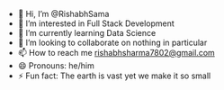 - 👋 Hi, I’m @RishabhSama
- 👀 I’m interested in Full Stack Development
- 🌱 I’m currently learning Data Science
- 💞️ I’m looking to collaborate on nothing in particular
- 📫 How to reach me rishabhsharma7802@gmail.com
- 😄 Pronouns: he/him
- ⚡ Fun fact: The earth is vast yet we make it so small

<!---
RishabhSama/RishabhSama is a ✨ special ✨ repository because its `README.md` (this file) appears on your GitHub profile.
You can click the Preview link to take a look at your changes.
--->
